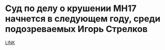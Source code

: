 # Суд по делу о крушении MH17 начнется в следующем году, среди подозреваемых Игорь Стрелков



[LINK](https://varlamov.ru/3483689.html)